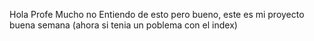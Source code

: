 Hola Profe Mucho no Entiendo de esto pero bueno, este es mi proyecto buena semana (ahora si tenia un poblema con el index)
